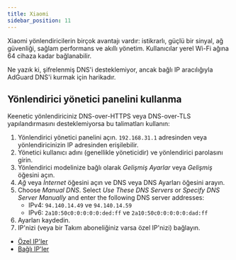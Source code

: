 ```yaml
---
title: Xiaomi
sidebar_position: 11
---
```


Xiaomi yönlendiricilerin birçok avantajı vardır: istikrarlı, güçlü bir sinyal, ağ güvenliği, sağlam performans ve akıllı yönetim. Kullanıcılar yerel Wi-Fi ağına 64 cihaza kadar bağlanabilir.

Ne yazık ki, şifrelenmiş DNS'i desteklemiyor, ancak bağlı IP aracılığıyla AdGuard DNS'i kurmak için harikadır.

## Yönlendirici yönetici panelini kullanma

Keenetic yönlendiriciniz DNS-over-HTTPS veya DNS-over-TLS yapılandırmasını desteklemiyorsa bu talimatları kullanın:

1. Yönlendirici yönetici panelini açın. `192.168.31.1` adresinden veya yönlendiricinizin IP adresinden erişilebilir.
2. Yönetici kullanıcı adını (genellikle yöneticidir) ve yönlendirici parolasını girin.
3. Yönlendirici modelinize bağlı olarak _Gelişmiş Ayarlar_ veya _Gelişmiş_ öğesini açın.
4. _Ağ_ veya _İnternet_ öğesini açın ve DNS veya DNS Ayarları öğesini arayın.
5. Choose _Manual DNS_. Select _Use These DNS Servers_ or _Specify DNS Server Manually_ and enter the following DNS server addresses:
   - IPv4: `94.140.14.49` ve `94.140.14.59`
   - IPv6: `2a10:50c0:0:0:0:0:ded:ff` ve `2a10:50c0:0:0:0:0:dad:ff`
6. Ayarları kaydedin.
7. IP'nizi (veya bir Takım aboneliğiniz varsa özel IP'nizi) bağlayın.

- [Özel IP'ler](/private-dns/connect-devices/other-options/dedicated-ip.md)
- [Bağlı IP'ler](/private-dns/connect-devices/other-options/linked-ip.md)
